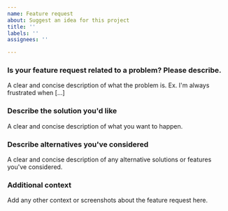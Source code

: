 ```yaml
---
name: Feature request
about: Suggest an idea for this project
title: ''
labels: ''
assignees: ''

---
```


### **Is your feature request related to a problem? Please describe.**
A clear and concise description of what the problem is. Ex. I'm always frustrated when [...]


### **Describe the solution you'd like**
A clear and concise description of what you want to happen.


### **Describe alternatives you've considered**
A clear and concise description of any alternative solutions or features you've considered.


### **Additional context**
Add any other context or screenshots about the feature request here.
